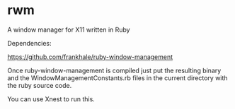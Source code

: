 rwm
===

A window manager for X11 written in Ruby

Dependencies:

https://github.com/frankhale/ruby-window-management

Once ruby-window-management is compiled just put the resulting binary and the
WindowManagementConstants.rb files in the current directory with the ruby source 
code.

You can use Xnest to run this.

